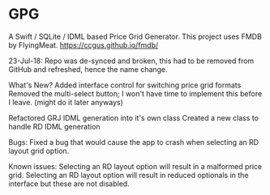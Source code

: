 # GPG
A Swift / SQLite / IDML based Price Grid Generator. This project uses FMDB by FlyingMeat. https://ccgus.github.io/fmdb/

23-Jul-18: Repo was de-synced and broken, this had to be removed from GitHub and refreshed, hence the name change.

What's New?
Added interface control for switching price grid formats
Removed the multi-select button; I won't have time to implement this before I leave. (might do it later anyways)

Refactored GRJ IDML generation into it's own class
Created a new class to handle RD IDML generation

Bugs:
Fixed a bug that would cause the app to crash when selecting an RD layout grid option.

Known issues:
Selecting an RD layout option will result in a malformed price grid.
Selecting an RD layout option will result in reduced optionals in the interface but these are not disabled.
